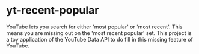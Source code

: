 # yt-recent-popular
YouTube lets you search for either 'most popular' or 'most recent'.
This means you are missing out on the 'most recent popular' set.
This project is a toy application of the YouTube Data API to do fill in this
missing feature of YouTube.
